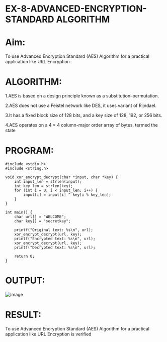 # EX-8-ADVANCED-ENCRYPTION-STANDARD ALGORITHM
# Aim:
To use Advanced Encryption Standard (AES) Algorithm for a practical application like URL Encryption.

# ALGORITHM:
1.AES is based on a design principle known as a substitution–permutation.

2.AES does not use a Feistel network like DES, it uses variant of Rijndael.

3.It has a fixed block size of 128 bits, and a key size of 128, 192, or 256 bits.

4.AES operates on a 4 × 4 column-major order array of bytes, termed the state
# PROGRAM:
```
#include <stdio.h>
#include <string.h>

void xor_encrypt_decrypt(char *input, char *key) {
    int input_len = strlen(input);
    int key_len = strlen(key);
    for (int i = 0; i < input_len; i++) {
        input[i] = input[i] ^ key[i % key_len];
    }
}

int main() {
    char url[] = "WELCOME";
    char key[] = "secretkey";
    
    printf("Original text: %s\n", url);
    xor_encrypt_decrypt(url, key);
    printf("Encrypted text: %s\n", url);
    xor_encrypt_decrypt(url, key);
    printf("Decrypted text: %s\n", url);

    return 0;
}
```
# OUTPUT:

![image](https://github.com/user-attachments/assets/fc3c235c-58b5-40cf-ac7f-61cef6dbd3e3)

# RESULT:
To use Advanced Encryption Standard (AES) Algorithm for a practical application like URL Encryption is verified



